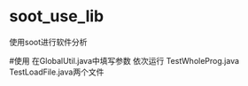 # soot_use_lib
使用soot进行软件分析


#使用
在GlobalUtil.java中填写参数
依次运行 TestWholeProg.java TestLoadFile.java两个文件
